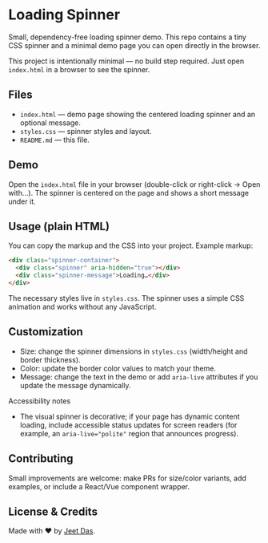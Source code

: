 # Loading Spinner

Small, dependency-free loading spinner demo. This repo contains a tiny CSS spinner and a minimal demo page you can open directly in the browser.

This project is intentionally minimal — no build step required. Just open `index.html` in a browser to see the spinner.

## Files

- `index.html` — demo page showing the centered loading spinner and an optional message.
- `styles.css` — spinner styles and layout.
- `README.md` — this file.

## Demo

Open the `index.html` file in your browser (double-click or right-click → Open with...). The spinner is centered on the page and shows a short message under it.

## Usage (plain HTML)

You can copy the markup and the CSS into your project. Example markup:

```html
<div class="spinner-container">
  <div class="spinner" aria-hidden="true"></div>
  <div class="spinner-message">Loading…</div>
</div>
```

The necessary styles live in `styles.css`. The spinner uses a simple CSS animation and works without any JavaScript.

## Customization

- Size: change the spinner dimensions in `styles.css` (width/height and border thickness).
- Color: update the border color values to match your theme.
- Message: change the text in the demo or add `aria-live` attributes if you update the message dynamically.

Accessibility notes

- The visual spinner is decorative; if your page has dynamic content loading, include accessible status updates for screen readers (for example, an `aria-live="polite"` region that announces progress).

## Contributing

Small improvements are welcome: make PRs for size/color variants, add examples, or include a React/Vue component wrapper.

## License & Credits

Made with ❤️ by [Jeet Das](https://github.com/JeetDas5).

